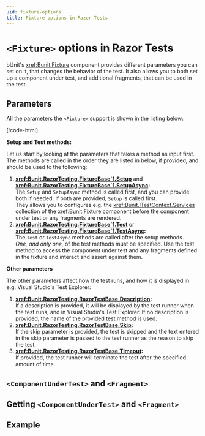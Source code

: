 ```yaml
---
uid: fixture-options
title: Fixture options in Razor Tests
---
```


# `<Fixture>` options in Razor Tests

bUnit's <xref:Bunit.Fixture> component provides different parameters you can set on it, that changes the behavior of the test. It also allows you to both set up a component under test, and additional fragments, that can be used in the test.


## Parameters

All the parameters the `<Fixture>` support is shown in the listing below:

[!code-html[](../../samples/tests/razor/AllFixtureParameters.razor)]

**Setup and Test methods:**

Let us start by looking at the parameters that takes a method as input first. The methods are called in the order they are listed in below, if provided, and should be used to the following:

1. **<xref:Bunit.RazorTesting.FixtureBase`1.Setup>** and **<xref:Bunit.RazorTesting.FixtureBase`1.SetupAsync>:**  
   The `Setup` and `SetupAsync` method is called first, and you can provide both if needed. If both are provided, `Setup` is called first.   
  They allows you to configures e.g. the <xref:Bunit.ITestContext.Services> collection of the <xref:Bunit.Fixture> component before the component under test or any fragments are rendered.
2. **<xref:Bunit.RazorTesting.FixtureBase`1.Test>** or **<xref:Bunit.RazorTesting.FixtureBase`1.TestAsync>:**  
  The `Test` or `TestAsync` methods are called after the setup methods.   
  _One, and only one,_ of the test methods must be specified. Use the test method to access the component under test and any fragments defined in the fixture and interact and assert against them.
  
**Other parameters**

The other parameters affect how the test runs, and how it is displayed in e.g. Visual Studio's Test Explorer:

1. **<xref:Bunit.RazorTesting.RazorTestBase.Description>:**   
   If a description is provided, it will be displayed by the test runner when the test runs, and in Visual Studio's Test Explorer. If no description is provided, the name of the provided test method is used.
2. **<xref:Bunit.RazorTesting.RazorTestBase.Skip>:**  
   If the skip parameter is provided, the test is skipped and the text entered in the skip parameter is passed to the test runner as the reason to skip the test.
3. **<xref:Bunit.RazorTesting.RazorTestBase.Timeout>:**  
   If provided, the test runner will terminate the test after the specified amount of time.

## `<ComponentUnderTest>` and `<Fragment>`

## Getting `<ComponentUnderTest>` and `<Fragment>`

## Example